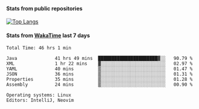 #### Stats from public repositories

[![Top Langs](https://github-readme-stats.vercel.app/api/top-langs/?username=hyoghurt&layout=compact&exclude_repo=multiserver,docker_compose&langs_count=6)](https://github.com/anuraghazra/github-readme-stats)

#### Stats from [WakaTime](https://wakatime.com/@hyoghurt) last 7 days
<!--START_SECTION:waka-->

```text
Total Time: 46 hrs 1 min

Java              41 hrs 49 mins  ██████████████████████▓░░   90.79 %
XML               1 hr 22 mins    ▓░░░░░░░░░░░░░░░░░░░░░░░░   02.97 %
YAML              40 mins         ▒░░░░░░░░░░░░░░░░░░░░░░░░   01.47 %
JSON              36 mins         ▒░░░░░░░░░░░░░░░░░░░░░░░░   01.31 %
Properties        35 mins         ▒░░░░░░░░░░░░░░░░░░░░░░░░   01.28 %
Assembly          24 mins         ▒░░░░░░░░░░░░░░░░░░░░░░░░   00.90 %

Operating systems: Linux
Editors: IntelliJ, Neovim
```

<!--END_SECTION:waka-->
